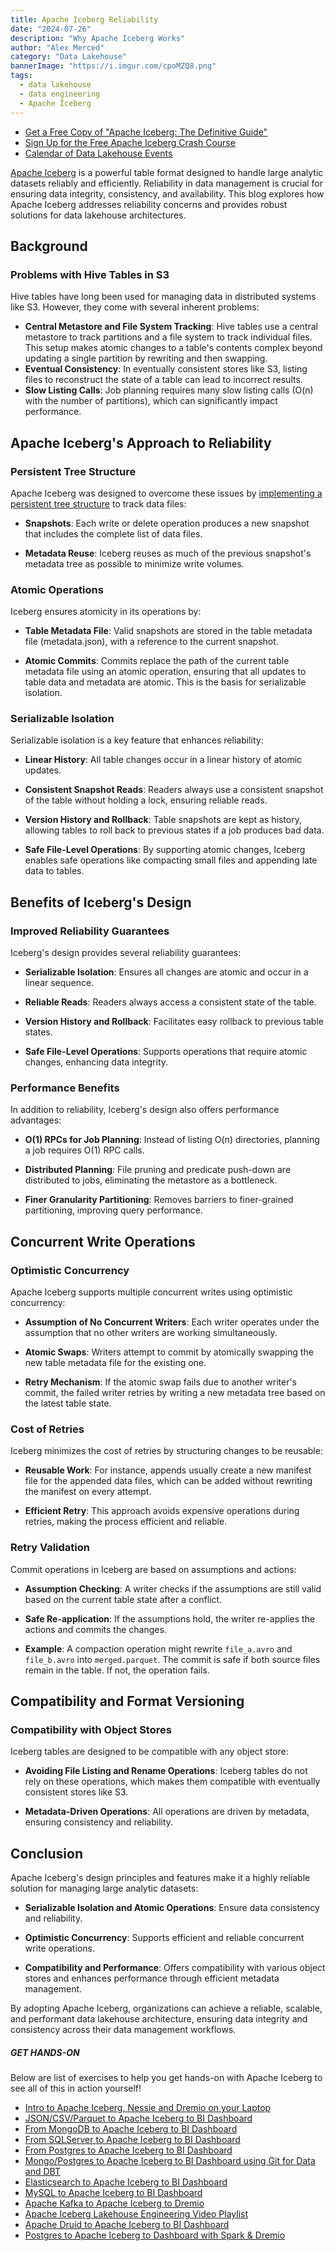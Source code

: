 ```yaml
---
title: Apache Iceberg Reliability
date: "2024-07-26"
description: "Why Apache Iceberg Works"
author: "Alex Merced"
category: "Data Lakehouse"
bannerImage: "https://i.imgur.com/cpoMZQ8.png"
tags:
  - data lakehouse
  - data engineering
  - Apache Iceberg
---
```


- [Get a Free Copy of "Apache Iceberg: The Definitive Guide"](https://bit.ly/am-iceberg-book)
- [Sign Up for the Free Apache Iceberg Crash Course](https://bit.ly/am-2024-iceberg-live-crash-course-1)
- [Calendar of Data Lakehouse Events](https://lu.ma/Lakehouselinkups)

[Apache Iceberg](https://www.dremio.com/blog/apache-iceberg-101-your-guide-to-learning-apache-iceberg-concepts-and-practices/) is a powerful table format designed to handle large analytic datasets reliably and efficiently. Reliability in data management is crucial for ensuring data integrity, consistency, and availability. This blog explores how Apache Iceberg addresses reliability concerns and provides robust solutions for data lakehouse architectures.

## Background

### Problems with Hive Tables in S3

Hive tables have long been used for managing data in distributed systems like S3. However, they come with several inherent problems:

- **Central Metastore and File System Tracking**: Hive tables use a central metastore to track partitions and a file system to track individual files. This setup makes atomic changes to a table's contents complex beyond updating a single partition by rewriting and then swapping.
- **Eventual Consistency**: In eventually consistent stores like S3, listing files to reconstruct the state of a table can lead to incorrect results.
- **Slow Listing Calls**: Job planning requires many slow listing calls (O(n) with the number of partitions), which can significantly impact performance.

## Apache Iceberg's Approach to Reliability

### Persistent Tree Structure

Apache Iceberg was designed to overcome these issues by [implementing a persistent tree structure](https://www.dremio.com/blog/how-apache-iceberg-is-built-for-open-optimized-performance/) to track data files:

- **Snapshots**: Each write or delete operation produces a new snapshot that includes the complete list of data files.

- **Metadata Reuse**: Iceberg reuses as much of the previous snapshot's metadata tree as possible to minimize write volumes.

### Atomic Operations

Iceberg ensures atomicity in its operations by:

- **Table Metadata File**: Valid snapshots are stored in the table metadata file (metadata.json), with a reference to the current snapshot.

- **Atomic Commits**: Commits replace the path of the current table metadata file using an atomic operation, ensuring that all updates to table data and metadata are atomic. This is the basis for serializable isolation.

### Serializable Isolation

Serializable isolation is a key feature that enhances reliability:

- **Linear History**: All table changes occur in a linear history of atomic updates.

- **Consistent Snapshot Reads**: Readers always use a consistent snapshot of the table without holding a lock, ensuring reliable reads.

- **Version History and Rollback**: Table snapshots are kept as history, allowing tables to roll back to previous states if a job produces bad data.

- **Safe File-Level Operations**: By supporting atomic changes, Iceberg enables safe operations like compacting small files and appending late data to tables.

## Benefits of Iceberg's Design

### Improved Reliability Guarantees

Iceberg's design provides several reliability guarantees:

- **Serializable Isolation**: Ensures all changes are atomic and occur in a linear sequence.

- **Reliable Reads**: Readers always access a consistent state of the table.

- **Version History and Rollback**: Facilitates easy rollback to previous table states.

- **Safe File-Level Operations**: Supports operations that require atomic changes, enhancing data integrity.

### Performance Benefits

In addition to reliability, Iceberg's design also offers performance advantages:

- **O(1) RPCs for Job Planning**: Instead of listing O(n) directories, planning a job requires O(1) RPC calls.

- **Distributed Planning**: File pruning and predicate push-down are distributed to jobs, eliminating the metastore as a bottleneck.

- **Finer Granularity Partitioning**: Removes barriers to finer-grained partitioning, improving query performance.

## Concurrent Write Operations

### Optimistic Concurrency

Apache Iceberg supports multiple concurrent writes using optimistic concurrency:

- **Assumption of No Concurrent Writers**: Each writer operates under the assumption that no other writers are working simultaneously.

- **Atomic Swaps**: Writers attempt to commit by atomically swapping the new table metadata file for the existing one.

- **Retry Mechanism**: If the atomic swap fails due to another writer's commit, the failed writer retries by writing a new metadata tree based on the latest table state.

### Cost of Retries

Iceberg minimizes the cost of retries by structuring changes to be reusable:

- **Reusable Work**: For instance, appends usually create a new manifest file for the appended data files, which can be added without rewriting the manifest on every attempt.

- **Efficient Retry**: This approach avoids expensive operations during retries, making the process efficient and reliable.

### Retry Validation

Commit operations in Iceberg are based on assumptions and actions:

- **Assumption Checking**: A writer checks if the assumptions are still valid based on the current table state after a conflict.

- **Safe Re-application**: If the assumptions hold, the writer re-applies the actions and commits the changes.

- **Example**: A compaction operation might rewrite `file_a.avro` and `file_b.avro` into `merged.parquet`. The commit is safe if both source files remain in the table. If not, the operation fails.

## Compatibility and Format Versioning

### Compatibility with Object Stores

Iceberg tables are designed to be compatible with any object store:

- **Avoiding File Listing and Rename Operations**: Iceberg tables do not rely on these operations, which makes them compatible with eventually consistent stores like S3.

- **Metadata-Driven Operations**: All operations are driven by metadata, ensuring consistency and reliability.

## Conclusion

Apache Iceberg's design principles and features make it a highly reliable solution for managing large analytic datasets:

- **Serializable Isolation and Atomic Operations**: Ensure data consistency and reliability.

- **Optimistic Concurrency**: Supports efficient and reliable concurrent write operations.

- **Compatibility and Performance**: Offers compatibility with various object stores and enhances performance through efficient metadata management.

By adopting Apache Iceberg, organizations can achieve a reliable, scalable, and performant data lakehouse architecture, ensuring data integrity and consistency across their data management workflows.

##### GET HANDS-ON

Below are list of exercises to help you get hands-on with Apache Iceberg to see all of this in action yourself!

- [Intro to Apache Iceberg, Nessie and Dremio on your Laptop](https://bit.ly/am-dremio-lakehouse-laptop)
- [JSON/CSV/Parquet to Apache Iceberg to BI Dashboard](https://bit.ly/am-json-csv-parquet-dremio)
- [From MongoDB to Apache Iceberg to BI Dashboard](https://bit.ly/am-mongodb-dashboard)
- [From SQLServer to Apache Iceberg to BI Dashboard](https://bit.ly/am-sqlserver-dashboard)
- [From Postgres to Apache Iceberg to BI Dashboard](https://bit.ly/am-postgres-to-dashboard)
- [Mongo/Postgres to Apache Iceberg to BI Dashboard using Git for Data and DBT](https://bit.ly/dremio-experience)
- [Elasticsearch to Apache Iceberg to BI Dashboard](https://bit.ly/am-dremio-elastic)
- [MySQL to Apache Iceberg to BI Dashboard](https://bit.ly/am-dremio-mysql-dashboard)
- [Apache Kafka to Apache Iceberg to Dremio](https://bit.ly/am-kafka-connect-dremio)
- [Apache Iceberg Lakehouse Engineering Video Playlist](https://bit.ly/am-iceberg-lakehouse-engineering)
- [Apache Druid to Apache Iceberg to BI Dashboard](https://bit.ly/am-druid-dremio)
- [Postgres to Apache Iceberg to Dashboard with Spark & Dremio](https://bit.ly/end-to-end-de-tutorial)